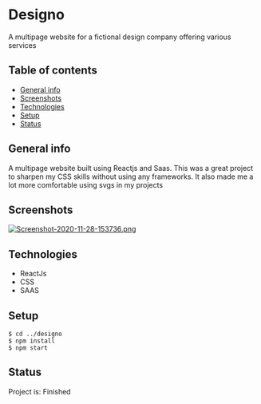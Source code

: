 # Designo
A multipage website for a fictional design company offering various services

## Table of contents
* [General info](#general-info)
* [Screenshots](#screenshots)
* [Technologies](#technologies)
* [Setup](#setup)
* [Status](#status)

## General info
A multipage website built using Reactjs and Saas. This was a great project to sharpen my CSS skills without using any frameworks. It also made me 
a lot more comfortable using svgs in my projects

## Screenshots
[![Screenshot-2020-11-28-153736.png](https://i.postimg.cc/RZwhc2V0/Screenshot-2020-11-28-153736.png)](https://postimg.cc/75Yq4szv)

## Technologies
* ReactJs
* CSS
* SAAS

## Setup
```
$ cd ../designo
$ npm install
$ npm start
```

## Status
Project is: Finished
